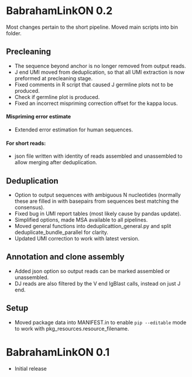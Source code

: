 # BabrahamLinkON 0.2

Most changes pertain to the short pipeline. Moved main scripts into bin folder.

## Precleaning

* The sequence beyond anchor is no longer removed from output reads.
* J end UMI moved from deduplication, so that all UMI extraction is now preformed at precleaning stage.
* Fixed comments in R script that caused J germline plots not to be produced.
* Check if germline plot is produced.
* Fixed an incorrect mispriming correction offset for the kappa locus.

#### Mispriming error estimate
* Extended error estimation for human sequences.

#### For short reads:
* json file written with identity of reads assembled and unassembled to allow merging after deduplication.

## Deduplication
* Option to output sequences with ambiguous N nucleotides (normally these are filled in with basepairs from sequences best matching the consensus).
* Fixed bug in UMI report tables (most likely cause by pandas update).
* Simplified options, made MSA available to all pipelines.
* Moved general functions into deduplicattion_general.py and split deduplicate_bundle_parallel for clarity.
* Updated UMI correction to work with latest version.

## Annotation and clone assembly
* Added json option so output reads can be marked assembled or unassembled.
* DJ reads are also filtered by the V end IgBlast calls, instead on just J end.

## Setup

* Moved package data into MANIFEST.in to enable `pip --editable` mode to work with pkg_resources.resource_filename.


# BabrahamLinkON 0.1

* Initial release
